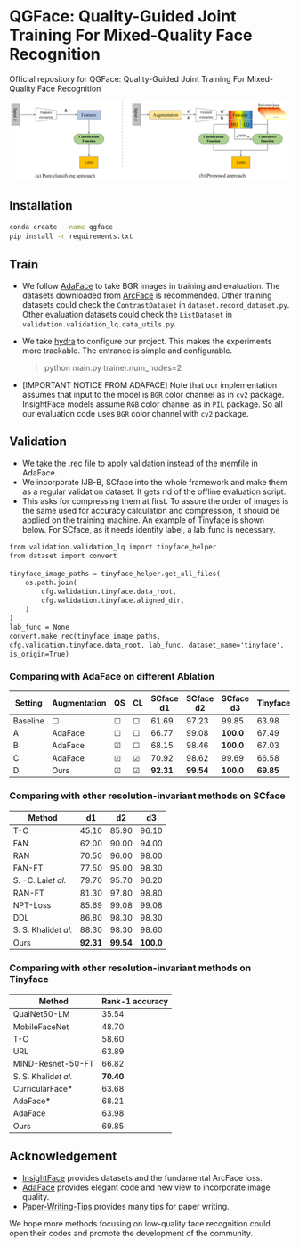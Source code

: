 # QGFace: Quality-Guided Joint Training For Mixed-Quality Face Recognition

Official repository for QGFace: Quality-Guided Joint Training For Mixed-Quality Face Recognition

<img src="assets/qgface.png"/>

## Installation

```bash
conda create --name qgface
pip install -r requirements.txt
```

## Train

- We follow [AdaFace](https://github.com/mk-minchul/AdaFace/tree/master) to take BGR images in training and evaluation. The datasets downloaded from [ArcFace](https://github.com/deepinsight/insightface/tree/master/recognition/_datasets_) is recommended. Other training datasets could check the `ContrastDataset` in `dataset.record_dataset.py`. Other evaluation datasets could check the `ListDataset` in `validation.validation_lq.data_utils.py`.
- We take [hydra](https://hydra.cc/) to configure our project. This makes the experiments more trackable. The entrance is simple and configurable.

  > python main.py trainer.num_nodes=2
  >
- [IMPORTANT NOTICE FROM ADAFACE] Note that our implementation assumes that input to the model is `BGR` color channel as in `cv2` package. InsightFace models assume `RGB` color channel as in `PIL` package. So all our evaluation code uses `BGR` color channel with `cv2` package.

## Validation

- We take the .rec file to apply validation instead of the memfile in AdaFace.
- We incorporate IJB-B, SCface into the whole framework and make them as a regular validation dataset. It gets rid of the offline evaluation script.
- This asks for compressing them at first. To assure the order of images is the same used for accuracy calculation and compression, it should be applied on the training machine. An example of Tinyface is shown below. For SCface, as it needs identity label, a lab_func is necessary.

```
from validation.validation_lq import tinyface_helper
from dataset import convert

tinyface_image_paths = tinyface_helper.get_all_files(
    os.path.join(
        cfg.validation.tinyface.data_root,
        cfg.validation.tinyface.aligned_dir,
    )
)
lab_func = None
convert.make_rec(tinyface_image_paths, cfg.validation.tinyface.data_root, lab_func, dataset_name='tinyface', is_origin=True)
```

### Comparing with AdaFace on different Ablation

| **Setting** | **Augmentation** | **QS** | **CL** | **SCface d1** | **SCface d2** | **SCface d3** | **Tinyface** | **IJB-B** | **HQ Avg.** | **All Avg.** |
| ----------------- | ---------------------- | ------------ | ------------ | ------------------- | ------------------- | ------------------- | ------------------ | --------------- | ----------------- | ------------------ |
| Baseline          | &#9744;                | &#9744;      | &#9744;      | 61.69               | 97.23               | 99.85               | 63.98              | 90.26           | 95.62             | 84.77              |
| A                 | AdaFace                | &#9744;      | &#9744;      | 66.77               | 99.08               | **100.0**     | 67.49              | 74.07           | **95.76**   | 83.86              |
| B                 | AdaFace                | &#9745;      | &#9744;      | 68.15               | 98.46               | **100.0**     | 67.03              | 70.45           | 95.73             | 83.30              |
| C                 | AdaFace                | &#9745;      | &#9745;      | 70.92               | 98.62               | 99.69               | 66.58              | 90.59           | 95.71             | 87.02              |
| D                 | Ours                   | &#9745;      | &#9745;      | **92.31**     | **99.54**     | **100.0**     | **69.85**    | **91.05** | 95.43             | **91.36**    |

### Comparing with other resolution-invariant methods on SCface

| Method                 | d1              | d2              | d3              |
| ---------------------- | --------------- | --------------- | --------------- |
| T-C                    | 45.10           | 85.90           | 96.10           |
| FAN                    | 62.00           | 90.00           | 94.00           |
| RAN                    | 70.50           | 96.00           | 98.00           |
| FAN-FT                 | 77.50           | 95.00           | 98.30           |
| S. -C. Lai*et al.*   | 79.70           | 95.70           | 98.20           |
| RAN-FT                 | 81.30           | 97.80           | 98.80           |
| NPT-Loss               | 85.69           | 99.08           | 99.08           |
| DDL                    | 86.80           | 98.30           | 98.30           |
| S. S. Khalid*et al.* | 88.30           | 98.30           | 98.60           |
| Ours                   | **92.31** | **99.54** | **100.0** |

### Comparing with other resolution-invariant methods on Tinyface

| Method                 | Rank-1 accuracy |
| ---------------------- | --------------- |
| QualNet50-LM           | 35.54           |
| MobileFaceNet          | 48.70           |
| T-C                    | 58.60           |
| URL                    | 63.89           |
| MIND-Resnet-50-FT      | 66.82           |
| S. S. Khalid*et al.* | **70.40** |
| CurricularFace*        | 63.68           |
| AdaFace*               | 68.21           |
| AdaFace                | 63.98           |
| Ours                   | 69.85           |

## Acknowledgement

- [InsightFace](https://github.com/deepinsight/insightface/tree/master/recognition) provides datasets and the fundamental ArcFace loss.
- [AdaFace](https://github.com/mk-minchul/AdaFace/tree/master) provides elegant code and new view to incorporate image quality.
- [Paper-Writing-Tips](https://github.com/MLNLP-World/Paper-Writing-Tips) provides many tips for paper writing.

We hope more methods focusing on low-quality face recognition could open their codes and promote the development of the community.
